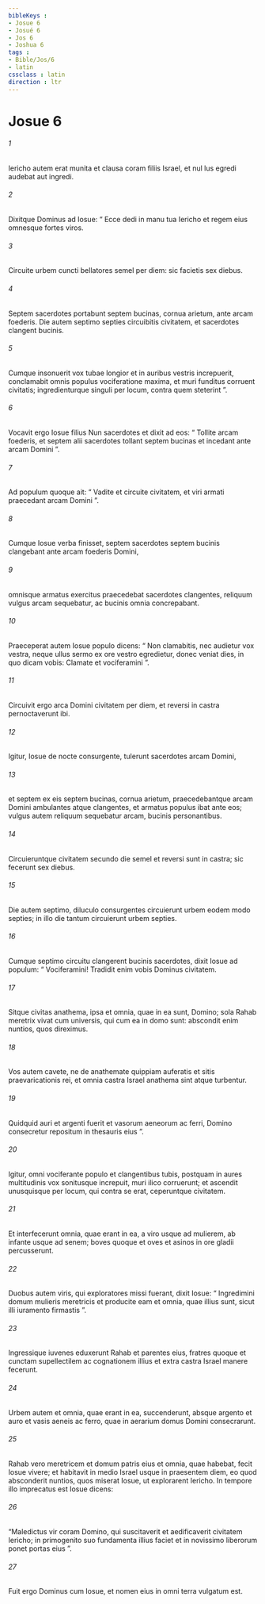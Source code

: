 ```yaml
---
bibleKeys : 
- Josue 6
- Josué 6
- Jos 6
- Joshua 6
tags : 
- Bible/Jos/6
- latin
cssclass : latin
direction : ltr
---
```


# Josue 6

###### 1
Iericho autem erat munita et clausa coram filiis Israel, et nul lus egredi audebat aut ingredi.
###### 2
Dixitque Dominus ad Iosue: “ Ecce dedi in manu tua Iericho et regem eius omnesque fortes viros. 
###### 3
Circuite urbem cuncti bellatores semel per diem: sic facietis sex diebus. 
###### 4
Septem sacerdotes portabunt septem bucinas, cornua arietum, ante arcam foederis. Die autem septimo septies circuibitis civitatem, et sacerdotes clangent bucinis. 
###### 5
Cumque insonuerit vox tubae longior et in auribus vestris increpuerit, conclamabit omnis populus vociferatione maxima, et muri funditus corruent civitatis; ingredienturque singuli per locum, contra quem steterint ”.
###### 6
Vocavit ergo Iosue filius Nun sacerdotes et dixit ad eos: “ Tollite arcam foederis, et septem alii sacerdotes tollant septem bucinas et incedant ante arcam Domini ”. 
###### 7
Ad populum quoque ait: “ Vadite et circuite civitatem, et viri armati praecedant arcam Domini ”.
###### 8
Cumque Iosue verba finisset, septem sacerdotes septem bucinis clangebant ante arcam foederis Domini, 
###### 9
omnisque armatus exercitus praecedebat sacerdotes clangentes, reliquum vulgus arcam sequebatur, ac bucinis omnia concrepabant. 
###### 10
Praeceperat autem Iosue populo dicens: “ Non clamabitis, nec audietur vox vestra, neque ullus sermo ex ore vestro egredietur, donec veniat dies, in quo dicam vobis: Clamate et vociferamini ”. 
###### 11
Circuivit ergo arca Domini civitatem per diem, et reversi in castra pernoctaverunt ibi.
###### 12
Igitur, Iosue de nocte consurgente, tulerunt sacerdotes arcam Domini, 
###### 13
et septem ex eis septem bucinas, cornua arietum, praecedebantque arcam Domini ambulantes atque clangentes, et armatus populus ibat ante eos; vulgus autem reliquum sequebatur arcam, bucinis personantibus. 
###### 14
Circuieruntque civitatem secundo die semel et reversi sunt in castra; sic fecerunt sex diebus.
###### 15
Die autem septimo, diluculo consurgentes circuierunt urbem eodem modo septies; in illo die tantum circuierunt urbem septies. 
###### 16
Cumque septimo circuitu clangerent bucinis sacerdotes, dixit Iosue ad populum: “ Vociferamini! Tradidit enim vobis Dominus civitatem. 
###### 17
Sitque civitas anathema, ipsa et omnia, quae in ea sunt, Domino; sola Rahab meretrix vivat cum universis, qui cum ea in domo sunt: abscondit enim nuntios, quos direximus. 
###### 18
Vos autem cavete, ne de anathemate quippiam auferatis et sitis praevaricationis rei, et omnia castra Israel anathema sint atque turbentur. 
###### 19
Quidquid auri et argenti fuerit et vasorum aeneorum ac ferri, Domino consecretur repositum in thesauris eius ”.
###### 20
Igitur, omni vociferante populo et clangentibus tubis, postquam in aures multitudinis vox sonitusque increpuit, muri ilico corruerunt; et ascendit unusquisque per locum, qui contra se erat, ceperuntque civitatem. 
###### 21
Et interfecerunt omnia, quae erant in ea, a viro usque ad mulierem, ab infante usque ad senem; boves quoque et oves et asinos in ore gladii percusserunt. 
###### 22
Duobus autem viris, qui exploratores missi fuerant, dixit Iosue: “ Ingredimini domum mulieris meretricis et producite eam et omnia, quae illius sunt, sicut illi iuramento firmastis ”. 
###### 23
Ingressique iuvenes eduxerunt Rahab et parentes eius, fratres quoque et cunctam supellectilem ac cognationem illius et extra castra Israel manere fecerunt.
###### 24
Urbem autem et omnia, quae erant in ea, succenderunt, absque argento et auro et vasis aeneis ac ferro, quae in aerarium domus Domini consecrarunt. 
###### 25
Rahab vero meretricem et domum patris eius et omnia, quae habebat, fecit Iosue vivere; et habitavit in medio Israel usque in praesentem diem, eo quod absconderit nuntios, quos miserat Iosue, ut explorarent Iericho. In tempore illo imprecatus est Iosue dicens: 
###### 26
“Maledictus vir coram Domino, qui suscitaverit et aedificaverit civitatem Iericho; in primogenito suo fundamenta illius faciet et in novissimo liberorum ponet portas eius ”.
###### 27
Fuit ergo Dominus cum Iosue, et nomen eius in omni terra vulgatum est.
